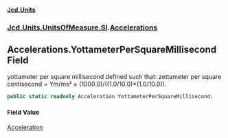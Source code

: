 #### [Jcd.Units](index.md 'index')
### [Jcd.Units.UnitsOfMeasure.SI](Jcd.Units.UnitsOfMeasure.SI.md 'Jcd.Units.UnitsOfMeasure.SI').[Accelerations](Accelerations.md 'Jcd.Units.UnitsOfMeasure.SI.Accelerations')

## Accelerations.YottameterPerSquareMillisecond Field

yottameter per square millisecond defined such that: zettameter per square centisecond = Ym/ms² ×
(1000.0)/((1.0/10.0)*(1.0/10.0)).

```csharp
public static readonly Acceleration YottameterPerSquareMillisecond;
```

#### Field Value
[Acceleration](Acceleration.md 'Jcd.Units.UnitTypes.Acceleration')